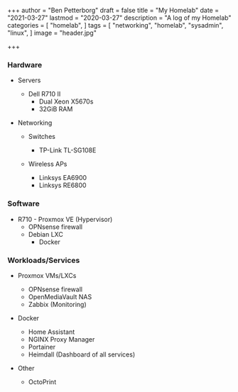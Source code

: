 +++
author = "Ben Petterborg"
draft = false
title = "My Homelab"
date = "2021-03-27"
lastmod = "2020-03-27"
description = "A log of my Homelab"
categories = [
    "homelab",
]
tags = [
    "networking",
    "homelab",
    "sysadmin",
    "linux",
]
image = "header.jpg"

+++

### Hardware
  - Servers
      - Dell R710 II
          - Dual Xeon X5670s
          - 32GiB RAM

  - Networking
      - Switches
          - TP-Link TL-SG108E

      - Wireless APs
          - Linksys EA6900
          - Linksys RE6800

### Software
  - R710 - Proxmox VE (Hypervisor)
      - OPNsense firewall
      - Debian LXC
          - Docker

### Workloads/Services
  - Proxmox VMs/LXCs
      - OPNsense firewall
      - OpenMediaVault NAS
      - Zabbix (Monitoring)

  - Docker
      - Home Assistant
      - NGINX Proxy Manager
      - Portainer
      - Heimdall (Dashboard of all services)

  - Other
      - OctoPrint
